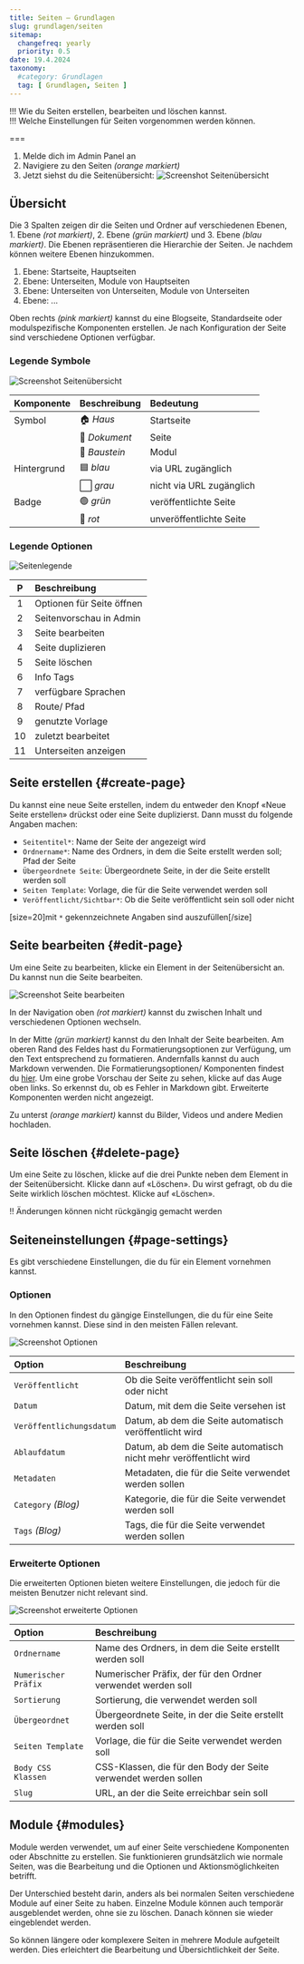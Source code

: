 ```yaml
---
title: Seiten – Grundlagen
slug: grundlagen/seiten
sitemap:
  changefreq: yearly
  priority: 0.5
date: 19.4.2024
taxonomy:
  #category: Grundlagen
  tag: [ Grundlagen, Seiten ]
---
```


!!! Wie du Seiten erstellen, bearbeiten und löschen kannst.  
!!! Welche Einstellungen für Seiten vorgenommen werden können.

===

1. Melde dich im Admin Panel an
2. Navigiere zu den Seiten _(orange markiert)_
3. Jetzt siehst du die Seitenübersicht:
![Screenshot Seitenübersicht](seiten-übersicht.webp?lightbox)

## Übersicht

Die 3 Spalten zeigen dir die Seiten und Ordner auf verschiedenen Ebenen, 1. Ebene _(rot markiert)_, 2. Ebene _(grün markiert)_ und 3. Ebene _(blau markiert)_. Die Ebenen repräsentieren die Hierarchie der Seiten. Je nachdem können weitere Ebenen hinzukommen.

1. Ebene: Startseite, Hauptseiten
2. Ebene: Unterseiten, Module von Hauptseiten
3. Ebene: Unterseiten von Unterseiten, Module von Unterseiten
4. Ebene: ...

Oben rechts _(pink markiert)_ kannst du eine Blogseite, Standardseite oder modulspezifische Komponenten erstellen. Je nach Konfiguration der Seite sind verschiedene Optionen verfügbar.

### Legende Symbole

![Screenshot Seitenübersicht](seiten-übersicht.webp?lightbox)

| Komponente  | Beschreibung  | Bedeutung                |
|:------------|:--------------|:-------------------------|
| Symbol      | 🏠 _Haus_     | Startseite               |
|             | 📝 _Dokument_ | Seite                    |
|             | 🧱 _Baustein_ | Modul                    |
| Hintergrund | 🟦 _blau_     | via URL zugänglich       |
|             | ⬜ _grau_      | nicht via URL zugänglich |
| Badge       | 🟢 _grün_     | veröffentlichte Seite    |
|             | 🔴 _rot_      | unveröffentlichte Seite  |

### Legende Optionen

![Seitenlegende](seiten-legende.webp?lightbox)

| P  | Beschreibung              |
|:--:|:--------------------------|
| 1  | Optionen für Seite öffnen |
| 2  | Seitenvorschau in Admin   |
| 3  | Seite bearbeiten          |
| 4  | Seite duplizieren         |
| 5  | Seite löschen             |
| 6  | Info Tags                 |
| 7  | verfügbare Sprachen       |
| 8  | Route/ Pfad               |
| 9  | genutzte Vorlage          |
| 10 | zuletzt bearbeitet        |
| 11 | Unterseiten anzeigen      |

## Seite erstellen {#create-page}

Du kannst eine neue Seite erstellen, indem du entweder den Knopf «Neue Seite erstellen» drückst oder eine Seite duplizierst. Dann musst du folgende Angaben machen:

- `Seitentitel*`: Name der Seite der angezeigt wird
- `Ordnername*`: Name des Ordners, in dem die Seite erstellt werden soll; Pfad der Seite
- `Übergeordnete Seite`: Übergeordnete Seite, in der die Seite erstellt werden soll
- `Seiten Template`: Vorlage, die für die Seite verwendet werden soll
- `Veröffentlicht/Sichtbar*`: Ob die Seite veröffentlicht sein soll oder nicht

[size=20]mit `*` gekennzeichnete Angaben sind auszufüllen[/size]

## Seite bearbeiten {#edit-page}

Um eine Seite zu bearbeiten, klicke ein Element in der Seitenübersicht an. Du kannst nun die Seite bearbeiten.

![Screenshot Seite bearbeiten](seite-bearbeiten.webp?lightbox)

In der Navigation oben _(rot markiert)_ kannst du zwischen Inhalt und verschiedenen Optionen wechseln.

In der Mitte _(grün markiert)_ kannst du den Inhalt der Seite bearbeiten. Am oberen Rand des Feldes hast du Formatierungsoptionen zur Verfügung, um den Text entsprechend zu formatieren. Andernfalls kannst du auch Markdown verwenden. Die Formatierungsoptionen/ Komponenten findest du [hier](/komponenten).
Um eine grobe Vorschau der Seite zu sehen, klicke auf das Auge oben links. So erkennst du, ob es Fehler in Markdown gibt. Erweiterte Komponenten werden nicht angezeigt.

Zu unterst _(orange markiert)_ kannst du Bilder, Videos und andere Medien hochladen.

## Seite löschen {#delete-page}

Um eine Seite zu löschen, klicke auf die drei Punkte neben dem Element in der Seitenübersicht. Klicke dann auf «Löschen». Du wirst gefragt, ob du die Seite wirklich löschen möchtest. Klicke auf «Löschen».

!! Änderungen können nicht rückgängig gemacht werden

## Seiteneinstellungen {#page-settings}

Es gibt verschiedene Einstellungen, die du für ein Element vornehmen kannst.

### Optionen

In den Optionen findest du gängige Einstellungen, die du für eine Seite vornehmen kannst. Diese sind in den meisten Fällen relevant.

![Screenshot Optionen](seite-optionen.webp?lightbox)

| Option                   | Beschreibung                                                       |
|:-------------------------|:-------------------------------------------------------------------|
| `Veröffentlicht`         | Ob die Seite veröffentlicht sein soll oder nicht                   |
| `Datum`                  | Datum, mit dem die Seite versehen ist                              |
| `Veröffentlichungsdatum` | Datum, ab dem die Seite automatisch veröffentlicht wird            |
| `Ablaufdatum`            | Datum, ab dem die Seite automatisch nicht mehr veröffentlicht wird |
| `Metadaten`              | Metadaten, die für die Seite verwendet werden sollen               |
| `Category` _(Blog)_      | Kategorie, die für die Seite verwendet werden soll                 |
| `Tags` _(Blog)_          | Tags, die für die Seite verwendet werden sollen                    |

### Erweiterte Optionen

Die erweiterten Optionen bieten weitere Einstellungen, die jedoch für die meisten Benutzer nicht relevant sind.

![Screenshot erweiterte Optionen](seite-erweiterte-optionen.webp?lightbox)

| Option               | Beschreibung                                                    |
|:---------------------|:----------------------------------------------------------------|
| `Ordnername`         | Name des Ordners, in dem die Seite erstellt werden soll         |
| `Numerischer Präfix` | Numerischer Präfix, der für den Ordner verwendet werden soll    |
| `Sortierung`         | Sortierung, die verwendet werden soll                           |
| `Übergeordnet`       | Übergeordnete Seite, in der die Seite erstellt werden soll      |
| `Seiten Template`    | Vorlage, die für die Seite verwendet werden soll                |
| `Body CSS Klassen`   | CSS-Klassen, die für den Body der Seite verwendet werden sollen |
| `Slug`               | URL, an der die Seite erreichbar sein soll                      |

## Module {#modules}

Module werden verwendet, um auf einer Seite verschiedene Komponenten oder Abschnitte zu erstellen. Sie funktionieren grundsätzlich wie normale Seiten, was die Bearbeitung und die Optionen und Aktionsmöglichkeiten betrifft. 

Der Unterschied besteht darin, anders als bei normalen Seiten verschiedene Module auf einer Seite zu haben. Einzelne Module können auch temporär ausgeblendet werden, ohne sie zu löschen. Danach können sie wieder eingeblendet werden.

So können längere oder komplexere Seiten in mehrere Module aufgeteilt werden. Dies erleichtert die Bearbeitung und Übersichtlichkeit der Seite.
